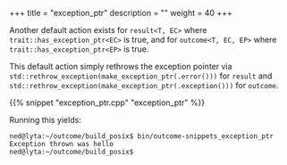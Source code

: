 +++
title = "exception_ptr"
description = ""
weight = 40
+++

Another default action exists for `result<T, EC>` where `trait::has_exception_ptr<EC>` is
true, and for `outcome<T, EC, EP>` where `trait::has_exception_ptr<EP>` is true.

This default action simply rethrows
the exception pointer via `std::rethrow_exception(make_exception_ptr(.error()))` for `result` and
`std::rethrow_exception(make_exception_ptr(.exception()))` for `outcome`.

{{% snippet "exception_ptr.cpp" "exception_ptr" %}}

Running this yields:

```
ned@lyta:~/outcome/build_posix$ bin/outcome-snippets_exception_ptr
Exception thrown was hello
ned@lyta:~/outcome/build_posix$
```
